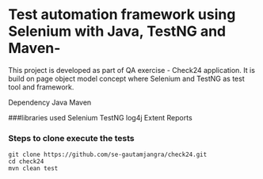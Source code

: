 # Test automation framework using Selenium with Java, TestNG and Maven-
This project is developed as part of QA exercise - Check24 application. 
It is build on page object model concept where Selenium and TestNG as test tool and framework.

Dependency
Java
Maven

###libraries used
Selenium
TestNG
log4j
Extent Reports

### Steps to clone execute the tests
```
git clone https://github.com/se-gautamjangra/check24.git
cd check24
mvn clean test
```
